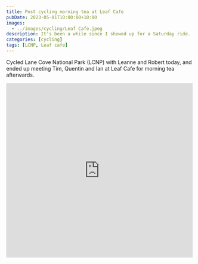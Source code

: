 ```yaml
---
title: Post cycling morning tea at Leaf Cafe
pubDate: 2023-05-01T10:00:00+10:00
images:
  - ../images/cycling/Leaf Cafe.jpeg
description: It's been a while since I showed up for a Saturday ride.
categories: [cycling]
tags: [LCNP, Leaf cafe]
---
```


Cycled Lane Cove National Park (LCNP) with Leanne and Robert today, and ended up meeting Tim, Quentin and Ian at Leaf Cafe for morning tea afterwards.

<iframe src="https://www.facebook.com/plugins/post.php?href=https%3A%2F%2Fwww.facebook.com%2Fchris1.tham%2Fposts%2Fpfbid0zaMMWqJ8THtia78Vz9oSZk9QHG3i1HHWG4TifhALu8D9GkE4LECWEC7VjpnFc8SXl&show_text=true&width=500" width="500" height="466" style="border:none;overflow:hidden" scrolling="no" frameborder="0" allowfullscreen="true" allow="autoplay; clipboard-write; encrypted-media; picture-in-picture; web-share"></iframe>
